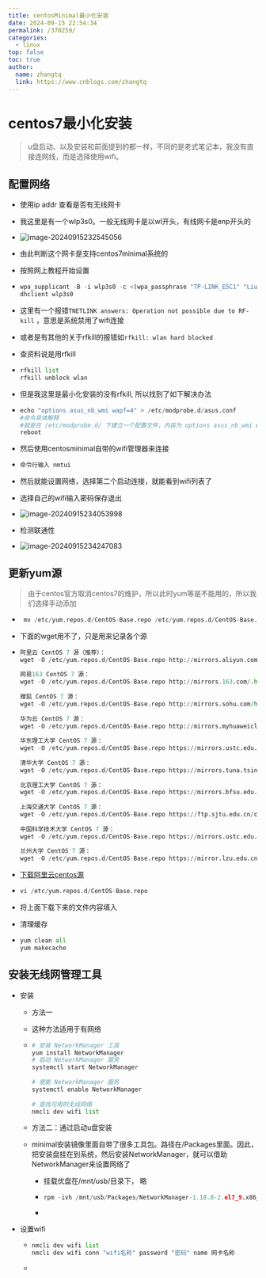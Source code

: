 ```yaml
---
title: centosMinimal最小化安装
date: 2024-09-15 22:54:34
permalink: /370259/
categories: 
  - linux
top: false
toc: true
author: 
  name: zhangtq
  link: https://www.cnblogs.com/zhangtq
---
```

# centos7最小化安装

> u盘启动、以及安装和前面提到的都一样，不同的是老式笔记本，我没有直接连网线，而是选择使用wifi。



## 配置网络

- 使用ip addr 查看是否有无线网卡

- 我这里是有一个wlp3s0。一般无线网卡是以wl开头，有线网卡是enp开头的

- ![image-20240915232545056](https://zhangtq-blog.oss-cn-hangzhou.aliyuncs.com/content_picture/image-20240915232545056.png)

- 由此判断这个网卡是支持centos7minimal系统的

- 按照网上教程开始设置

- ```python
  wpa_supplicant -B -i wlp3s0 -c <(wpa_passphrase "TP-LINK_E5C1" "Liuxing82301")
  dhclient wlp3s0
  ```

- 这里有一个报错`TNETLINK answers: Operation not possible due to RF-kill` ，意思是系统禁用了wifi连接

- 或者是有其他的关于rfkill的报错如`rfkill: wlan hard blocked`

- 查资料说是用rfkill

- ```python
  rfkill list
  rfkill unblock wlan
  ```

- 但是我这里是最小化安装的没有rfkill, 所以找到了如下解决办法

- ```python
  echo "options asus_nb_wmi wapf=4" > /etc/modprobe.d/asus.conf
  #命令具体解释
  #就是在 /etc/modprobe.d/ 下建立一个配置文件，内容为 options asus_nb_wmi wapf=4
  reboot
  ```

- 然后使用centosminimal自带的wifi管理器来连接

- ```python
  命令行输入 nmtui
  ```

- 然后就能设置网络，选择第二个启动连接，就能看到wifi列表了

- 选择自己的wifi输入密码保存退出

- ![image-20240915234053998](https://zhangtq-blog.oss-cn-hangzhou.aliyuncs.com/content_picture/image-20240915234053998.png)

- 检测联通性
- ![image-20240915234247083](https://zhangtq-blog.oss-cn-hangzhou.aliyuncs.com/content_picture/image-20240915234247083.png)



## 更新yum源

> 由于centos官方取消centos7的维护，所以此时yum等是不能用的，所以我们选择手动添加

- ```python
   mv /etc/yum.repos.d/CentOS-Base.repo /etc/yum.repos.d/CentOS-Base.repo.backup
  ```

- 下面的wget用不了，只是用来记录各个源

- ```python
  阿里云 CentOS 7 源（推荐）：
  wget -O /etc/yum.repos.d/CentOS-Base.repo http://mirrors.aliyun.com/repo/Centos-7.repo
   
  网易163 CentOS 7 源：
  wget -O /etc/yum.repos.d/CentOS-Base.repo http://mirrors.163.com/.help/CentOS7-Base-163.repo
   
  搜狐 CentOS 7 源：
  wget -O /etc/yum.repos.d/CentOS-Base.repo http://mirrors.sohu.com/help/CentOS7-Base-sohu.repo
   
  华为云 CentOS 7 源：
  wget -O /etc/yum.repos.d/CentOS-Base.repo http://mirrors.myhuaweicloud.com/repo/CentOS-7.repo
   
  华东理工大学 CentOS 7 源：
  wget -O /etc/yum.repos.d/CentOS-Base.repo https://mirrors.ustc.edu.cn/centos/7/os/x86_64
   
  清华大学 CentOS 7 源：
  wget -O /etc/yum.repos.d/CentOS-Base.repo https://mirrors.tuna.tsinghua.edu.cn/centos/7/os/x86_64/
   
  北京理工大学 CentOS 7 源：
  wget -O /etc/yum.repos.d/CentOS-Base.repo https://mirrors.bfsu.edu.cn/centos/7/os/x86_64/
   
  上海交通大学 CentOS 7 源：
  wget -O /etc/yum.repos.d/CentOS-Base.repo https://ftp.sjtu.edu.cn/centos/7/os/x86_64/
   
  中国科学技术大学 CentOS 7 源：
  wget -O /etc/yum.repos.d/CentOS-Base.repo https://mirrors.ustc.edu.cn/centos/7/os/x86_64/
   
  兰州大学 CentOS 7 源：
  wget -O /etc/yum.repos.d/CentOS-Base.repo https://mirror.lzu.edu.cn/centos/7/os/x86_64/
  ```

- [下载阿里云centos源](http://mirrors.aliyun.com/repo/Centos-7.repo)

- ```python
  vi /etc/yum.repos.d/CentOS-Base.repo
  ```

- 将上面下载下来的文件内容填入

- 清理缓存

- ```python
  yum clean all
  yum makecache
  ```



## 安装无线网管理工具

- 安装

  - 方法一

  - 这种方法适用于有网络

  - ```py
    # 安装 NetworkManager 工具
    yum install NetworkManager
    # 启动 NetworkManager 服务
    systemctl start NetworkManager
     
    # 使能 NetworkManager 服务
    systemctl enable NetworkManager
     
    # 查找可用的无线网络
    nmcli dev wifi list
    ```

  - 方法二：通过启动u盘安装

  - minimal安装镜像里面自带了很多工具包。路径在/Packages里面。因此，把安装盘挂在到系统，然后安装NetworkManager，就可以借助NetworkManager来设置网络了

    - 挂载优盘在/mnt/usb/目录下， 略

    - ```python
      rpm -ivh /mnt/usb/Packages/NetworkManager-1.18.8-2.el7_9.x86_64.rpm
      ```

    - 

 - 设置wifi

   - ```python
     nmcli dev wifi list
     nmcli dev wifi conn "wifi名称" password "密码" name 网卡名称
     ```

   - 